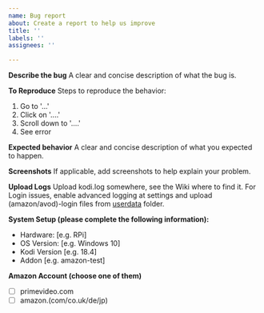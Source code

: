 ```yaml
---
name: Bug report
about: Create a report to help us improve
title: ''
labels: ''
assignees: ''

---
```


**Describe the bug**
A clear and concise description of what the bug is.

**To Reproduce**
Steps to reproduce the behavior:
1. Go to '...'
2. Click on '....'
3. Scroll down to '....'
4. See error

**Expected behavior**
A clear and concise description of what you expected to happen.

**Screenshots**
If applicable, add screenshots to help explain your problem.

**Upload Logs**
Upload kodi.log somewhere, see the Wiki where to find it.
For Login issues, enable advanced logging at settings and upload
(amazon/avod)-login files from [userdata](https://kodi.wiki/view/Userdata) folder.

**System Setup (please complete the following information):**
 - Hardware: [e.g. RPi]
 - OS Version: [e.g. Windows 10]
 - Kodi Version [e.g. 18.4]
 - Addon [e.g. amazon-test]

**Amazon Account (choose one of them)**
- [ ] primevideo.com
- [ ] amazon.(com/co.uk/de/jp)
